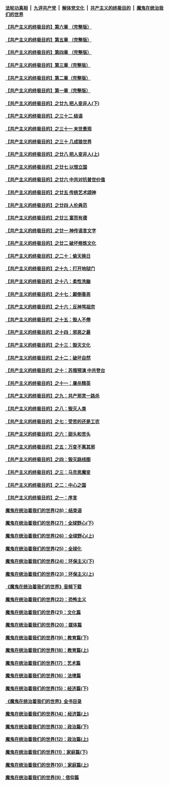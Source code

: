 ####  [法轮功真相](../../../../basic/blob/master/README.md?t=04250501) &nbsp;|&nbsp; [九评共产党](../../../../9ping.md/blob/master/README.md?t=04250501) &nbsp;|&nbsp; [解体党文化](../../../../jtdwh.md/blob/master/README.md?t=04250501)  &nbsp;|&nbsp; [共产主义的终极目的](../../../../gczydzjmd.md/blob/master/README.md?t=04250501) &nbsp;|&nbsp; [魔鬼在统治我们的世界](../../../../mgztzwmdsj.md/blob/master/README.md?t=04250501) 

#### [【共产主义的终极目的】第六章 （完整版）](../pages/nsc422/n11428913.md?t=04250501) 

#### [【共产主义的终极目的】第五章 （完整版）](../pages/nsc422/n11428912.md?t=04250501) 

#### [【共产主义的终极目的】第四章 （完整版）](../pages/nsc422/n11428907.md?t=04250501) 

#### [【共产主义的终极目的】第三章（完整版）](../pages/nsc422/n11428848.md?t=04250501) 

#### [【共产主义的终极目的】第二章（完整版）](../pages/nsc422/n11428831.md?t=04250501) 

#### [【共产主义的终极目的】第一章（完整版）](../pages/nsc422/n11417651.md?t=04250501) 

#### [【共产主义的终极目的】之廿九 把人变非人(下)](../pages/nsc422/n11344140.md?t=04250501) 

#### [【共产主义的终极目的】之三十二 结语](../pages/nsc422/n11360535.md?t=04250501) 

#### [【共产主义的终极目的】之三十一 末世景观](../pages/nsc422/n11351129.md?t=04250501) 

#### [【共产主义的终极目的】之三十 几成狼世界](../pages/nsc422/n11348280.md?t=04250501) 

#### [【共产主义的终极目的】之廿八 把人变非人(上)](../pages/nsc422/n11340492.md?t=04250501) 

#### [【共产主义的终极目的】之廿七 以恨立国](../pages/nsc422/n11336944.md?t=04250501) 

#### [【共产主义的终极目的】之廿六 中共对抗普世价值](../pages/nsc422/n11324785.md?t=04250501) 

#### [【共产主义的终极目的】之廿五 传统艺术颂神](../pages/nsc422/n11296396.md?t=04250501) 

#### [【共产主义的终极目的】之廿四 人伦典范](../pages/nsc422/n11296397.md?t=04250501) 

#### [【共产主义的终极目的】之廿三 富而有德](../pages/nsc422/n11283598.md?t=04250501) 

#### [【共产主义的终极目的】之廿一 神传语言文字](../pages/nsc422/n11263265.md?t=04250501) 

#### [【共产主义的终极目的】之廿二 破坏修炼文化](../pages/nsc422/n11245728.md?t=04250501) 

#### [【共产主义的终极目的】之二十：偷天换日](../pages/nsc422/n11238846.md?t=04250501) 

#### [【共产主义的终极目的】之十九：打开地狱门](../pages/nsc422/n11206376.md?t=04250501) 

#### [【共产主义的终极目的】之十八：柔性洗脑](../pages/nsc422/n11199994.md?t=04250501) 

#### [【共产主义的终极目的】之十七：颠倒善恶](../pages/nsc422/n11179782.md?t=04250501) 

#### [【共产主义的终极目的】之十六：反神骂祖宗](../pages/nsc422/n11166798.md?t=04250501) 

#### [【共产主义的终极目的】之十五：毁人不倦](../pages/nsc422/n11166792.md?t=04250501) 

#### [【共产主义的终极目的】之十四：邪恶之最](../pages/nsc422/n11150249.md?t=04250501) 

#### [【共产主义的终极目的】之十三：毁灭文化](../pages/nsc422/n11135227.md?t=04250501) 

#### [【共产主义的终极目的】之十二：破坏自然](../pages/nsc422/n11135214.md?t=04250501) 

#### [【共产主义的终极目的】之十：苏俄预演 中共登台](../pages/nsc422/n11118424.md?t=04250501) 

#### [【共产主义的终极目的】之十一：屠杀精英](../pages/nsc422/n11118442.md?t=04250501) 

#### [【共产主义的终极目的】之九：共产邪灵一路杀](../pages/nsc422/n11114139.md?t=04250501) 

#### [【共产主义的终极目的】之八：毁灭人类](../pages/nsc422/n11108503.md?t=04250501) 

#### [【共产主义的终极目的】之七：受苦的还是工农](../pages/nsc422/n11101809.md?t=04250501) 

#### [【共产主义的终极目的】之六：甜头和苦头](../pages/nsc422/n11096971.md?t=04250501) 

#### [【共产主义的终极目的】之五：万变不离其邪](../pages/nsc422/n11091285.md?t=04250501) 

#### [【共产主义的终极目的】之四：毁灭路线图](../pages/nsc422/n11086284.md?t=04250501) 

#### [【共产主义的终极目的】之三：马克思魔变](../pages/nsc422/n11061941.md?t=04250501) 

#### [【共产主义的终极目的】之二：中心之国](../pages/nsc422/n11047728.md?t=04250501) 

#### [【共产主义的终极目的】之一：序言](../pages/nsc422/n11086077.md?t=04250501) 

#### [魔鬼在统治着我们的世界(28)：结束语](../pages/nsc422/n10936246.md?t=04250501) 

#### [魔鬼在统治着我们的世界(27)：全球野心(下)](../pages/nsc422/n10928319.md?t=04250501) 

#### [魔鬼在统治着我们的世界(26)：全球野心(上)](../pages/nsc422/n10900318.md?t=04250501) 

#### [魔鬼在统治着我们的世界(25)：全球化](../pages/nsc422/n10788205.md?t=04250501) 

#### [魔鬼在统治着我们的世界(24)：环保主义(下)](../pages/nsc422/n10695307.md?t=04250501) 

#### [魔鬼在统治着我们的世界(23)：环保主义(上)](../pages/nsc422/n10688613.md?t=04250501) 

#### [《魔鬼在统治着我们的世界》音频下载](../pages/nsc422/n10635553.md?t=04250501) 

#### [魔鬼在统治着我们的世界(22)：恐怖主义](../pages/nsc422/n10614727.md?t=04250501) 

#### [魔鬼在统治着我们的世界(21)：文化篇](../pages/nsc422/n10597706.md?t=04250501) 

#### [魔鬼在统治着我们的世界(20)：媒体篇](../pages/nsc422/n10586579.md?t=04250501) 

#### [魔鬼在统治着我们的世界(19)：教育篇(下)](../pages/nsc422/n10564808.md?t=04250501) 

#### [魔鬼在统治着我们的世界(18)：教育篇(上)](../pages/nsc422/n10526970.md?t=04250501) 

#### [魔鬼在统治着我们的世界(17)：艺术篇](../pages/nsc422/n10499093.md?t=04250501) 

#### [魔鬼在统治着我们的世界(16)：法律篇](../pages/nsc422/n10485969.md?t=04250501) 

#### [魔鬼在统治着我们的世界(15)：经济篇(下)](../pages/nsc422/n10469975.md?t=04250501) 

#### [《魔鬼在统治着我们的世界》全书目录](../pages/nsc422/n10464261.md?t=04250501) 

#### [魔鬼在统治着我们的世界(14)：经济篇(上)](../pages/nsc422/n10457370.md?t=04250501) 

#### [魔鬼在统治着我们的世界(13)：政治篇(下)](../pages/nsc422/n10448270.md?t=04250501) 

#### [魔鬼在统治着我们的世界(12)：政治篇(上)](../pages/nsc422/n10444576.md?t=04250501) 

#### [魔鬼在统治着我们的世界(11)：家庭篇(下)](../pages/nsc422/n10440961.md?t=04250501) 

#### [魔鬼在统治着我们的世界(10)：家庭篇(上)](../pages/nsc422/n10435448.md?t=04250501) 

#### [魔鬼在统治着我们的世界(9)：信仰篇](../pages/nsc422/n10432159.md?t=04250501) 

